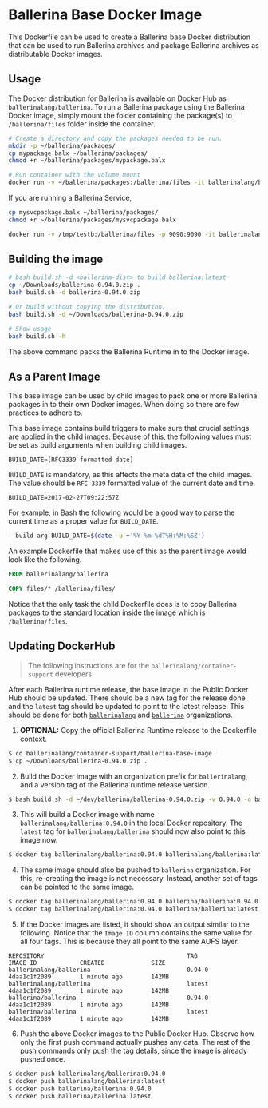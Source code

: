 # Ballerina Base Docker Image

This Dockerfile can be used to create a Ballerina base Docker distribution that can be used to run Ballerina archives and package Ballerina archives as distributable Docker images.

## Usage
The Docker distribution for Ballerina is available on Docker Hub as `ballerinalang/ballerina`. To run a Ballerina package using the Ballerina Docker image, simply mount the folder containing the package(s) to `/ballerina/files` folder inside the container. 

```bash
# Create a directory and copy the packages needed to be run.
mkdir -p ~/ballerina/packages/
cp mypackage.balx ~/ballerina/packages/
chmod +r ~/ballerina/packages/mypackage.balx

# Run container with the volume mount
docker run -v ~/ballerina/packages:/ballerina/files -it ballerinalang/ballerina
```

If you are running a Ballerina Service,

```bash
cp mysvcpackage.balx ~/ballerina/packages/
chmod +r ~/ballerina/packages/mysvcpackage.balx

docker run -v /tmp/testb:/ballerina/files -p 9090:9090 -it ballerinalang/ballerina
```

## Building the image
```bash
# bash build.sh -d <ballerina-dist> to build ballerina:latest
cp ~/Downloads/ballerina-0.94.0.zip .
bash build.sh -d ballerina-0.94.0.zip

# Or build without copying the distribution.
bash build.sh -d ~/Downloads/ballerina-0.94.0.zip

# Show usage
bash build.sh -h
```
The above command packs the Ballerina Runtime in to the Docker image.
## As a Parent Image
This base image can be used by child images to pack one or more Ballerina packages in to their own Docker images. When doing so there are few practices to adhere to.

This base image contains build triggers to make sure that crucial settings are applied in the child images. Because of this, the following values must be set as build arguments when building child images.

```
BUILD_DATE=[RFC3339 formatted date]
```

`BUILD_DATE` is mandatory, as this affects the meta data of the child images. The value should be `RFC 3339` formatted value of the current date and time.

```
BUILD_DATE=2017-02-27T09:22:57Z
```

For example, in Bash the following would be a good way to parse the current time as a proper value for `BUILD_DATE`.

```bash
--build-arg BUILD_DATE=$(date -u +'%Y-%m-%dT%H:%M:%SZ')
```

An example Dockerfile that makes use of this as the parent image would look like the following.

```Dockerfile
FROM ballerinalang/ballerina

COPY files/* /ballerina/files/
```

Notice that the only task the child Dockerfile does is to copy Ballerina packages to the standard location inside the image which is `/ballerina/files`.

## Updating DockerHub

> The following instructions are for the `ballerinalang/container-support` developers.

After each Ballerina runtime release, the base image in the Public Docker Hub should be updated. There should be a new tag for the release done and the `latest` tag should be updated to point to the latest release. This should be done for both [`ballerinalang`](https://hub.docker.com/r/ballerinalang/ballerina/) and [`ballerina`](https://hub.docker.com/r/ballerina/ballerina/) organizations.

1. **OPTIONAL:** Copy the official Ballerina Runtime release to the Dockerfile context.
```bash
$ cd ballerinalang/container-support/ballerina-base-image
$ cp ~/Downloads/ballerina-0.94.0.zip .
```

2. Build the Docker image with an organization prefix for `ballerinalang`, and a version tag of the Ballerina runtime release version.

```bash
$ bash build.sh -d ~/dev/ballerina/ballerina-0.94.0.zip -v 0.94.0 -o ballerinalang
```

3. This will build a Docker image with name `ballerinalang/ballerina:0.94.0` in the local Docker repository. The `latest` tag for `ballerinalang/ballerina` should now also point to this image now.
```bash
$ docker tag ballerinalang/ballerina:0.94.0 ballerinalang/ballerina:latest
```

4. The same image should also be pushed to `ballerina` organization. For this, re-creating the image is not necessary. Instead, another set of tags can be pointed to the same image.
```bash
$ docker tag ballerinalang/ballerina:0.94.0 ballerina/ballerina:0.94.0
$ docker tag ballerinalang/ballerina:0.94.0 ballerina/ballerina:latest
```

5. If the Docker images are listed, it should show an output similar to the following. Notice that the `Image ID` column contains the same value for all four tags. This is because they all point to the same AUFS layer.
```
REPOSITORY                                        TAG                                 IMAGE ID            CREATED             SIZE
ballerinalang/ballerina                           0.94.0                              4daa1c1f2089        1 minute ago        142MB
ballerinalang/ballerina                           latest                              4daa1c1f2089        1 minute ago        142MB
ballerina/ballerina                               0.94.0                              4daa1c1f2089        1 minute ago        142MB
ballerina/ballerina                               latest                              4daa1c1f2089        1 minute ago        142MB
```

6. Push the above Docker images to the Public Docker Hub. Observe how only the first push command actually pushes any data. The rest of the push commands only push the tag details, since the image is already pushed once.
```bash
$ docker push ballerinalang/ballerina:0.94.0
$ docker push ballerinalang/ballerina:latest
$ docker push ballerina/ballerina:0.94.0
$ docker push ballerina/ballerina:latest
```